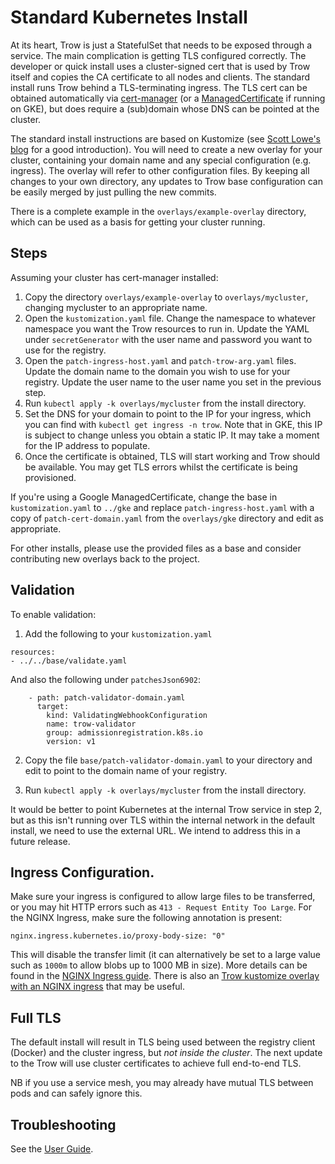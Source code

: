 Standard Kubernetes Install
===========================

At its heart, Trow is just a StatefulSet that needs to be exposed through a service. The main
complication is getting TLS configured correctly. The developer or quick install uses a
cluster-signed cert that is used by Trow itself and copies the CA certificate to all nodes and
clients. The standard install runs Trow behind a TLS-terminating ingress. The TLS cert can be
obtained automatically via [cert-manager](https://github.com/jetstack/cert-manager) (or a
[ManagedCertificate](https://cloud.google.com/kubernetes-engine/docs/how-to/managed-certs) if
running on GKE), but does require a (sub)domain whose DNS can be pointed at the cluster.

The standard install instructions are based on Kustomize (see [Scott Lowe's
blog](https://blog.scottlowe.org/2019/09/13/an-introduction-to-kustomize/) for a good introduction).
You will need to create a new overlay for your cluster, containing your domain name and any special
configuration (e.g. ingress). The overlay will refer to other configuration files. By keeping all
changes to your own directory, any updates to Trow base configuration can be easily merged by just
pulling the new commits. 

There is a complete example in the `overlays/example-overlay` directory, which can be used as a basis
for getting your cluster running. 

## Steps

Assuming your cluster has cert-manager installed:

 1) Copy the directory `overlays/example-overlay` to `overlays/mycluster`, changing mycluster to an
appropriate name.
 2) Open the `kustomization.yaml` file. Change the namespace to whatever namespace you want the Trow
resources to run in. Update the YAML under `secretGenerator` with the user name and password you 
want to use for the registry. 
 3) Open the `patch-ingress-host.yaml` and `patch-trow-arg.yaml` files. Update the domain name to
the domain you wish to use for your registry. Update the user name to the user name you set in the
previous step. 
 2) Run `kubectl apply -k overlays/mycluster` from the install directory.
 3) Set the DNS for your domain to point to the IP for your ingress, which you can find with `kubectl
 get ingress -n trow`. Note that in GKE, this IP is subject to change unless you obtain a static IP.
 It may take a moment for the IP address to populate.
 4) Once the certificate is obtained, TLS will start working and Trow should be available. You may
 get TLS errors whilst the certificate is being provisioned.

If you're using a Google ManagedCertificate, change the base in `kustomization.yaml` to `../gke` and
replace `patch-ingress-host.yaml` with a copy of `patch-cert-domain.yaml` from the `overlays/gke`
directory and edit as appropriate.

For other installs, please use the provided files as a base and consider contributing new
overlays back to the project.

## Validation

To enable validation:

 1) Add the following to your `kustomization.yaml`

```
resources:
- ../../base/validate.yaml
```

And also the following under `patchesJson6902`:

```
    - path: patch-validator-domain.yaml
      target:
        kind: ValidatingWebhookConfiguration
        name: trow-validator
        group: admissionregistration.k8s.io
        version: v1
```

 2) Copy the file `base/patch-validator-domain.yaml` to your directory and edit to point to the
domain name of your registry.

 3) Run `kubectl apply -k overlays/mycluster` from the install directory.

It would be better to point Kubernetes at the internal Trow service in step 2, but as this isn't
running over TLS within the internal network in the default install, we need to use the external
URL. We intend to address this in a future release.

## Ingress Configuration.

Make sure your ingress is configured to allow large files to be transferred, or you may hit HTTP errors
such as `413 - Request Entity Too Large`. For the NGINX Ingress, make sure the following annotation is
present:

```
nginx.ingress.kubernetes.io/proxy-body-size: "0"
```

This will disable the transfer limit (it can alternatively be set to a large value such as `1000m`
to allow blobs up to 1000 MB in size). More details can be found in the [NGINX Ingress
guide](https://kubernetes.github.io/ingress-nginx/user-guide/nginx-configuration/annotations/#custom-max-body-size).
There is also an [Trow kustomize overlay with an NGINX
ingress](https://github.com/ContainerSolutions/trow/blob/master/install/overlays/cert-manager-nginx/ingress.yaml)
that may be useful.

## Full TLS

The default install will result in TLS being used between the registry client (Docker) and the
cluster ingress, but _not inside the cluster_. The next update to the Trow will use cluster
certificates to achieve full end-to-end TLS. 

NB if you use a service mesh, you may already have mutual TLS between pods and can safely ignore
this.

## Troubleshooting

See the [User Guide](../docs/USER_GUIDE.md).

